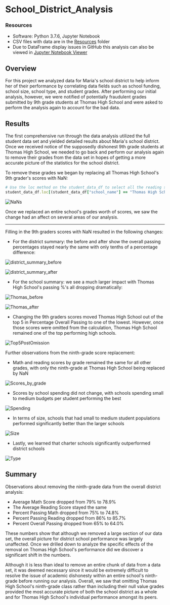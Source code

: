 # School_District_Analysis

### Resources
- Software: Python 3.7.6, Jupyter Notebook
- CSV files with data are in the [Resources](https://github.com/adampaseltiner/School_District_Analysis/tree/main/Resources) folder
- Due to DataFrame display issues in GitHub this analysis can also be viewed in [Jupyter Notebook Viewer](https://nbviewer.jupyter.org/github/adampaseltiner/School_District_Analysis/blob/main/PyCitySchools_Challenge.ipynb)

## Overview
For this project we analyzed data for Maria's school district to help inform her of their performance by correlating data fields such as school funding, school size, school type, and student grades. After performing our initial analysis, however, we were notified of potentially fraudulent grades submitted by 9th grade students at Thomas High School and were asked to perform the analysis again to account for the bad data. 

## Results

The first comprehensive run through the data analysis utilized the full student data set and yielded detailed results about Maria's school district. Once we received notice of the supposedly dishonest 9th grade students at Thomas High School, we needed to go back and perform our analysis again to remove their grades from the data set in hopes of getting a more accurate picture of the statistics for the school district. 

To remove these grades we began by replacing all Thomas High School's 9th grader's scores with NaN:

```Ruby
# Use the loc method on the student_data_df to select all the reading scores from the 9th grade at Thomas High School and replace them with NaN.
student_data_df.loc[(student_data_df["school_name"] == "Thomas High School") & (student_data_df["grade"] == "9th"), "reading_score"] = np.nan
``` 

![NaNs](https://user-images.githubusercontent.com/82347825/118382059-4838e000-b5bf-11eb-9b71-3110caac7aa3.png)

Once we replaced an entire school's grades worth of scores, we saw the change had an affect on several areas of our analysis.

---

Filling in the 9th graders scores with NaN resulted in the following changes:
- For the district summary: the before and after show the overall passing percentages stayed nearly the same with only tenths of a percentage difference:

![district_summary_before](https://user-images.githubusercontent.com/82347825/118382142-71a63b80-b5c0-11eb-837b-3e06ec75ba3b.png)

![district_summary_after](https://user-images.githubusercontent.com/82347825/118382996-2859ea00-b5c8-11eb-8a9e-61803ba94975.png)

- For the school summary: we see a much larger impact with Thomas High School's passing %'s all dropping dramatically:

![Thomas_before](https://user-images.githubusercontent.com/82347825/118383419-6b698c80-b5cb-11eb-8cc8-786abe714c52.png)
  
![Thomas_after](https://user-images.githubusercontent.com/82347825/118383421-6d335000-b5cb-11eb-8386-27fc6571b7aa.png)

- Changing the 9th graders scores moved Thomas High School out of the top 5 in Percentage Overall Passing to one of the lowest. However, once those scores were omitted from the calculation, Thomas High School remained one of the top performing high schools.

![Top5PostOmission](https://user-images.githubusercontent.com/82347825/118384105-79baa700-b5d1-11eb-865b-8e0c6141aca1.png)

Further observations from the ninth-grade score replacement:
- Math and reading scores by grade remained the same for all other grades, with only the ninth-grade at Thomas High School being replaced by NaN

![Scores_by_grade](https://user-images.githubusercontent.com/82347825/118384353-71fc0200-b5d3-11eb-89d6-67a8ca7150de.png)

- Scores by school spending did not change, with schools spending small to medium budgets per student performing the best

![Spending](https://user-images.githubusercontent.com/82347825/118384449-08c8be80-b5d4-11eb-839d-c0c7a8ea57bb.png)

- In terms of size, schools that had small to medium student populations performed significantly better than the larger schools

![Size](https://user-images.githubusercontent.com/82347825/118396081-c0cd8a00-b61b-11eb-941f-4f98a0225d12.png)

- Lastly, we learned that charter schools significantly outperformed district schools

![Type](https://user-images.githubusercontent.com/82347825/118384511-82f94300-b5d4-11eb-8ef6-ebe24944888c.png)

## Summary

Observations about removing the ninth-grade data from the overall district analysis:

  - Average Math Score dropped from 79% to 78.9%
  - The Average Reading Score stayed the same
  - Percent Passing Math dropped from 75% to 74.8%
  - Percent Passing Reading dropped from 86% to 85.7%
  - Percent Overall Passing dropped from 65% to 64.0%

These numbers show that although we removed a large section of our data set, the overall picture for district school performance was largely unaffected. Once we drilled down to analyze the specific effects of the removal on Thomas High School's performance did we discover a significant shift in the numbers.

Although it is less than ideal to remove an entire chunk of data from a data set, it was deemed necessary since it would be extremely difficult to resolve the issue of academic dishonesty within an entire school's ninth-grade before running our analysis. Overall, we saw that omitting Thomas High School's ninth-grade class rather than including their null value grades provided the most accurate picture of both the school district as a whole and for Thomas High School's individual performance amongst its peers.

